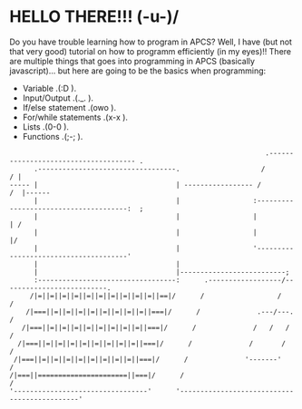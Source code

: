 # HELLO THERE!!! (-u-)/
Do you have trouble learning how to program in APCS? Well, I have (but not that very good) tutorial on how to programm efficiently (in my eyes)!!
There are multiple things that goes into programming in APCS (basically javascript)... but here are going to be the basics when programming:
- Variable .(:D ).
- Input/Output .(._. ).
- If/else statement .(owo ).
- For/while statements .(x-x ).
- Lists .(0-0 ).
- Functions .(;-; ).


```
                                                               .------------------------------------- .
      .----------------------------------.                    /                                     / |
----- |                                  | ----------------- /                                     /  |------
      |                                  |                  :--------------------------------------:  ;    
      |                                  |                  |                                      | /
      |                                  |                  |                                      |/
      |                                  |                  '--------------------------------------'
      |                                  |
      |                                  |--------------------------;
      :----------------------------------:      .------------------/--------------------------.
     /|=||=||=||=||=||=||=||=||=||=||==|/      /                  /                          /
    /|===||=||=||=||=||=||=||=||=||===|/      /              .---/---.                      /
   /|===||=||=||=||=||=||=||=||=||===|/      /              /   /   /                      /
  /|===||=||=||=||=||=||=||=||=||===|/      /              /       /                      /
 /|===||=||=||=||=||=||=||=||=||===|/      /              '-------'                      /
/|===||======================||===|/      /                                             /
'---------------------------------'      '---------------------------------------------'
```
